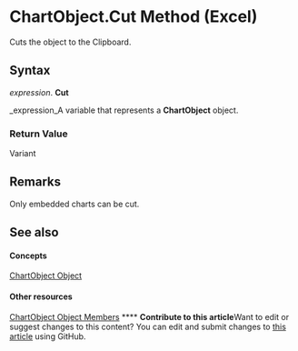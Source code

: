 
# ChartObject.Cut Method (Excel)

Cuts the object to the Clipboard.


## Syntax

 _expression_. **Cut**

 _expression_A variable that represents a  **ChartObject** object.


### Return Value

Variant


## Remarks

Only embedded charts can be cut.


## See also


#### Concepts


 [ChartObject Object](b546e6f2-7ac6-2dea-eba2-f98f68f3df65.md)
#### Other resources


 [ChartObject Object Members](b53f82f3-1144-b471-cacc-28bbbc493eba.md)
****   **Contribute to this article**Want to edit or suggest changes to this content? You can edit and submit changes to  [this article](https://github.com/jhershey00/VBA_Excel_Test/OpenXMLCon/articles/7d6cc489-72db-6c6b-65d4-8192ee99d34c.md) using GitHub.

